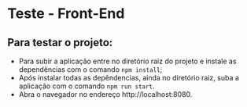# Teste - Front-End

## Para testar o projeto:
- Para subir a aplicação entre no diretório raiz do projeto e instale as dependências com o comando `npm install`;
- Após instalar todas as depêndencias, ainda no diretório raiz, suba a aplicação com o comando `npm run start`.
- Abra o navegador no endereço http://localhost:8080.
